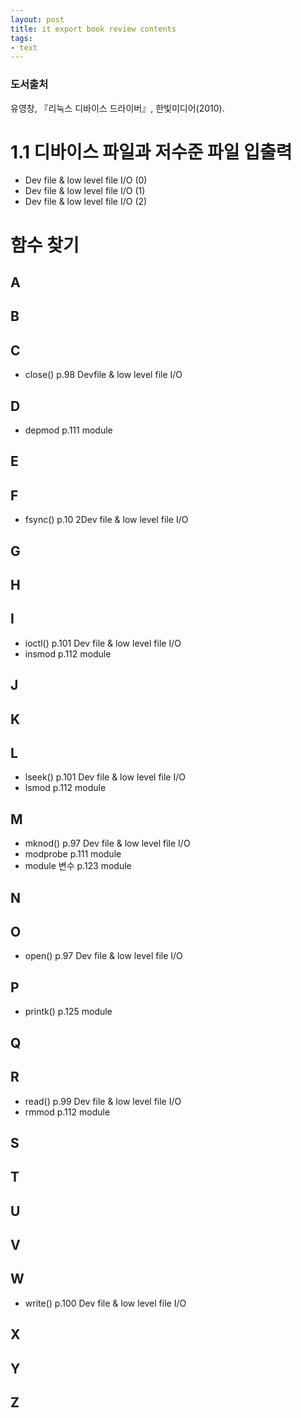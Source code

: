 ```yaml
---
layout: post
title: it export book review contents
tags: 
- text
---
```


### 도서출처
유영창, 『리눅스 디바이스 드라이버』, 한빛미디어(2010).

# 1.1 디바이스 파일과 저수준 파일 입출력

- Dev file & low level file I/O (0)
- Dev file & low level file I/O (1)
- Dev file & low level file I/O (2)



# 함수 찾기
## A
## B
## C
 - close() p.98 Devfile & low level file I/O 
## D
 - depmod p.111 module
## E
## F
 - fsync() p.10 2Dev file & low level file I/O 
## G
## H
## I
 - ioctl() p.101 Dev file & low level file I/O 
 - insmod p.112 module
## J
## K
## L
 - lseek() p.101 Dev file & low level file I/O 
 - lsmod p.112 module
## M
 - mknod() p.97 Dev file & low level file I/O 
 - modprobe p.111 module
 - module 변수 p.123 module
## N
## O
 - open() p.97 Dev file & low level file I/O 
## P
 - printk() p.125 module
## Q
## R
 - read() p.99 Dev file & low level file I/O 
 - rmmod p.112 module
## S
## T
## U
## V
## W
 - write() p.100 Dev file & low level file I/O 
## X
## Y
## Z